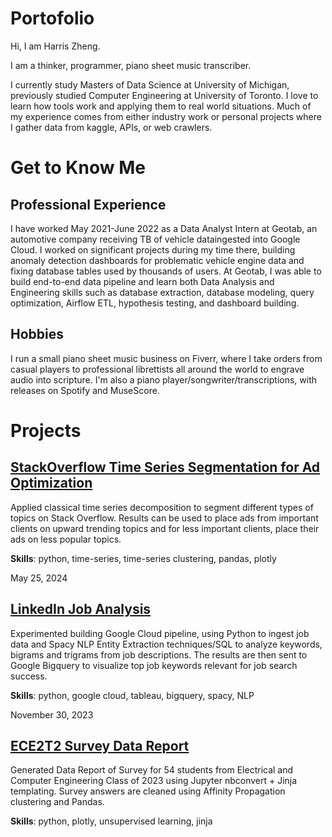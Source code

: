 # Portofolio

Hi, I am Harris Zheng.


I am a thinker, programmer, piano sheet music transcriber.  

I currently study Masters of Data Science at University of Michigan, previously studied Computer Engineering at University of Toronto. I love to learn how tools work and applying them to real world situations. Much of my experience comes from either industry work or personal projects where I gather data from kaggle, APIs, or web crawlers. 

# Get to Know Me

## Professional Experience

I have worked May 2021-June 2022 as a Data Analyst Intern at Geotab, an automotive company receiving TB of vehicle dataingested into Google Cloud. I worked on significant projects during my time there, building 
anomaly detection dashboards for problematic vehicle engine data and fixing database tables used by thousands of users. At Geotab,
I was able to build end-to-end data pipeline and learn both Data Analysis and Engineering skills such as database extraction, database modeling, query optimization, Airflow ETL, hypothesis testing, and dashboard building.

## Hobbies

I run a small piano sheet music business on Fiverr, where I take orders from casual players to professional librettists all around the world
to engrave audio into scripture. I'm also a piano player/songwriter/transcriptions, with releases on Spotify and MuseScore.

# Projects

## [StackOverflow Time Series Segmentation for Ad Optimization](https://github.com/hamsburger/StackOverflow_Time_Series_Segmentation)

Applied classical time series decomposition to segment different types of topics on Stack Overflow. Results can be used to place ads from important clients on upward trending topics and for less important clients, place their ads on less popular topics. 

**Skills**: python, time-series, time-series clustering, pandas, plotly 

May 25, 2024

## [LinkedIn Job Analysis](https://github.com/hamsburger/LinkedIn_Job_Data_Analysis_2022)

Experimented building Google Cloud pipeline, using Python to ingest job data and Spacy NLP Entity Extraction techniques/SQL to analyze keywords, bigrams and trigrams from job descriptions. The results are then sent to Google Bigquery to visualize top job keywords relevant
for job search success. 

**Skills**: python, google cloud, tableau, bigquery, spacy, NLP

November 30, 2023

## [ECE2T2 Survey Data Report](https://github.com/hamsburger/ECE2T2_Survey_Data_Report)

Generated Data Report of Survey for 54 students from Electrical and Computer Engineering Class of 2023 using
Jupyter nbconvert + Jinja templating. Survey answers are cleaned using Affinity Propagation clustering and Pandas. 


**Skills**: python, plotly, unsupervised learning, jinja






